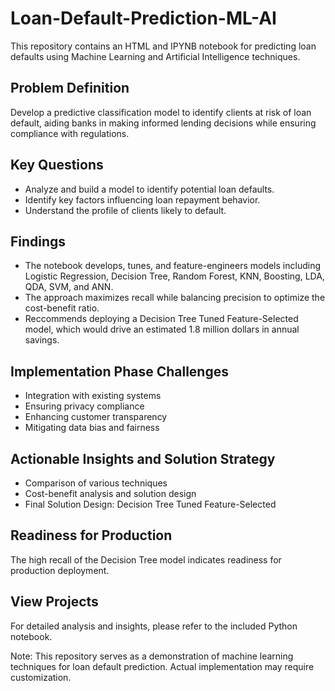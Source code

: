 # Loan-Default-Prediction-ML-AI

This repository contains an HTML and IPYNB notebook for predicting loan defaults using Machine Learning and Artificial Intelligence techniques.

## Problem Definition
Develop a predictive classification model to identify clients at risk of loan default, aiding banks in making informed lending decisions while ensuring compliance with regulations.

## Key Questions
- Analyze and build a model to identify potential loan defaults.
- Identify key factors influencing loan repayment behavior.
- Understand the profile of clients likely to default.

## Findings
- The notebook develops, tunes, and feature-engineers models including Logistic Regression, Decision Tree, Random Forest, KNN, Boosting, LDA, QDA, SVM, and ANN.
- The approach maximizes recall while balancing precision to optimize the cost-benefit ratio.
- Reccommends deploying a Decision Tree Tuned Feature-Selected model, which would drive an estimated 1.8 million dollars in annual savings. 

## Implementation Phase Challenges
- Integration with existing systems
- Ensuring privacy compliance
- Enhancing customer transparency
- Mitigating data bias and fairness

## Actionable Insights and Solution Strategy
- Comparison of various techniques
- Cost-benefit analysis and solution design
- Final Solution Design: Decision Tree Tuned Feature-Selected

## Readiness for Production
The high recall of the Decision Tree model indicates readiness for production deployment.

## View Projects
For detailed analysis and insights, please refer to the included Python notebook.

Note: This repository serves as a demonstration of machine learning techniques for loan default prediction. Actual implementation may require customization.

